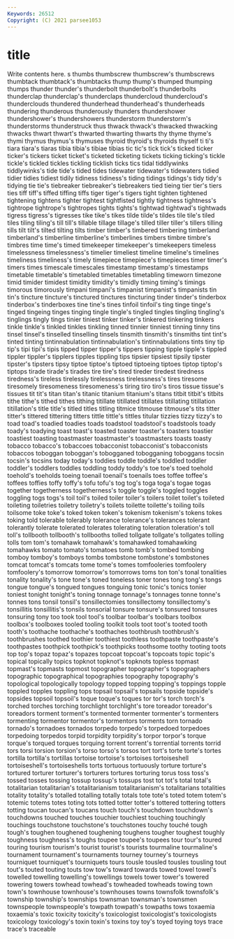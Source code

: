 ```yaml
---
Keywords: 26512
Copyright: (C) 2021 parsee1053
---
```


# title

Write contents here.
s thumbs
thumbscrew thumbscrew's thumbscrews thumbtack thumbtack's thumbtacks thump thump's thumped thumping
thumps thunder thunder's thunderbolt thunderbolt's thunderbolts thunderclap thunderclap's thunderclaps thundercloud
thundercloud's thunderclouds thundered thunderhead thunderhead's thunderheads thundering thunderous thunderously thunders
thundershower thundershower's thundershowers thunderstorm thunderstorm's thunderstorms thunderstruck thus thwack thwack's
thwacked thwacking thwacks thwart thwart's thwarted thwarting thwarts thy thyme
thyme's thymi thymus thymus's thymuses thyroid thyroid's thyroids thyself ti
ti's tiara tiara's tiaras tibia tibia's tibiae tibias tic tic's
tick tick's ticked ticker ticker's tickers ticket ticket's ticketed ticketing
tickets ticking ticking's tickle tickle's tickled tickles tickling ticklish ticks
tics tidal tiddlywinks tiddlywinks's tide tide's tided tides tidewater tidewater's
tidewaters tidied tidier tidies tidiest tidily tidiness tidiness's tiding tidings
tidings's tidy tidy's tidying tie tie's tiebreaker tiebreaker's tiebreakers tied
tieing tier tier's tiers ties tiff tiff's tiffed tiffing tiffs
tiger tiger's tigers tight tighten tightened tightening tightens tighter tightest
tightfisted tightly tightness tightness's tightrope tightrope's tightropes tights tights's tightwad
tightwad's tightwads tigress tigress's tigresses tike tike's tikes tilde tilde's
tildes tile tile's tiled tiles tiling tiling's till till's tillable
tillage tillage's tilled tiller tiller's tillers tilling tills tilt tilt's
tilted tilting tilts timber timber's timbered timbering timberland timberland's timberline
timberline's timberlines timbers timbre timbre's timbres time time's timed timekeeper
timekeeper's timekeepers timeless timelessness timelessness's timelier timeliest timeline timeline's timelines
timeliness timeliness's timely timepiece timepiece's timepieces timer timer's timers times
timescale timescales timestamp timestamp's timestamps timetable timetable's timetabled timetables timetabling
timeworn timezone timid timider timidest timidity timidity's timidly timing timing's
timings timorous timorously timpani timpani's timpanist timpanist's timpanists tin tin's
tincture tincture's tinctured tinctures tincturing tinder tinder's tinderbox tinderbox's tinderboxes
tine tine's tines tinfoil tinfoil's ting tinge tinge's tinged tingeing
tinges tinging tingle tingle's tingled tingles tingling tingling's tinglings tingly
tings tinier tiniest tinker tinker's tinkered tinkering tinkers tinkle tinkle's
tinkled tinkles tinkling tinned tinnier tinniest tinning tinny tins tinsel
tinsel's tinselled tinselling tinsels tinsmith tinsmith's tinsmiths tint tint's tinted
tinting tintinnabulation tintinnabulation's tintinnabulations tints tiny tip tip's tipi tipi's
tipis tipped tipper tipper's tippers tipping tipple tipple's tippled tippler
tippler's tipplers tipples tippling tips tipsier tipsiest tipsily tipster tipster's
tipsters tipsy tiptoe tiptoe's tiptoed tiptoeing tiptoes tiptop tiptop's tiptops
tirade tirade's tirades tire tire's tired tireder tiredest tiredness tiredness's
tireless tirelessly tirelessness tirelessness's tires tiresome tiresomely tiresomeness tiresomeness's tiring
tiro tiro's tiros tissue tissue's tissues tit tit's titan titan's
titanic titanium titanium's titans titbit titbit's titbits tithe tithe's tithed
tithes tithing titillate titillated titillates titillating titillation titillation's title title's
titled titles titling titmice titmouse titmouse's tits titter titter's tittered
tittering titters tittle tittle's tittles titular tizzies tizzy tizzy's to
toad toad's toadied toadies toads toadstool toadstool's toadstools toady toady's
toadying toast toast's toasted toaster toaster's toasters toastier toastiest toasting
toastmaster toastmaster's toastmasters toasts toasty tobacco tobacco's tobaccoes tobacconist tobacconist's
tobacconists tobaccos toboggan toboggan's tobogganed tobogganing toboggans tocsin tocsin's tocsins
today today's toddies toddle toddle's toddled toddler toddler's toddlers toddles
toddling toddy toddy's toe toe's toed toehold toehold's toeholds toeing
toenail toenail's toenails toes toffee toffee's toffees toffies toffy toffy's
tofu tofu's tog tog's toga toga's togae togas together togetherness
togetherness's toggle toggle's toggled toggles toggling togs togs's toil toil's
toiled toiler toiler's toilers toilet toilet's toileted toileting toiletries toiletry
toiletry's toilets toilette toilette's toiling toils toilsome toke toke's toked
token token's tokenism tokenism's tokens tokes toking told tolerable tolerably
tolerance tolerance's tolerances tolerant tolerantly tolerate tolerated tolerates tolerating toleration
toleration's toll toll's tollbooth tollbooth's tollbooths tolled tollgate tollgate's tollgates
tolling tolls tom tom's tomahawk tomahawk's tomahawked tomahawking tomahawks tomato
tomato's tomatoes tomb tomb's tombed tombing tomboy tomboy's tomboys tombs
tombstone tombstone's tombstones tomcat tomcat's tomcats tome tome's tomes tomfooleries
tomfoolery tomfoolery's tomorrow tomorrow's tomorrows toms ton ton's tonal tonalities
tonality tonality's tone tone's toned toneless toner tones tong tong's
tongs tongue tongue's tongued tongues tonguing tonic tonic's tonics tonier
toniest tonight tonight's toning tonnage tonnage's tonnages tonne tonne's tonnes
tons tonsil tonsil's tonsillectomies tonsillectomy tonsillectomy's tonsillitis tonsillitis's tonsils tonsorial
tonsure tonsure's tonsured tonsures tonsuring tony too took tool tool's
toolbar toolbar's toolbars toolbox toolbox's toolboxes tooled tooling toolkit tools
toot toot's tooted tooth tooth's toothache toothache's toothaches toothbrush toothbrush's
toothbrushes toothed toothier toothiest toothless toothpaste toothpaste's toothpastes toothpick toothpick's
toothpicks toothsome toothy tooting toots top top's topaz topaz's topazes
topcoat topcoat's topcoats topic topic's topical topically topics topknot topknot's
topknots topless topmast topmast's topmasts topmost topographer topographer's topographers topographic
topographical topographies topography topography's topological topologically topology topped topping topping's
toppings topple toppled topples toppling tops topsail topsail's topsails topside
topside's topsides topsoil topsoil's toque toque's toques tor tor's torch
torch's torched torches torching torchlight torchlight's tore toreador toreador's toreadors
torment torment's tormented tormenter tormenter's tormenters tormenting tormentor tormentor's tormentors
torments torn tornado tornado's tornadoes tornados torpedo torpedo's torpedoed torpedoes
torpedoing torpedos torpid torpidity torpidity's torpor torpor's torque torque's torqued
torques torquing torrent torrent's torrential torrents torrid tors torsi torsion
torsion's torso torso's torsos tort tort's torte torte's tortes tortilla
tortilla's tortillas tortoise tortoise's tortoises tortoiseshell tortoiseshell's tortoiseshells torts tortuous
tortuously torture torture's tortured torturer torturer's torturers tortures torturing torus
toss toss's tossed tosses tossing tossup tossup's tossups tost tot
tot's total total's totalitarian totalitarian's totalitarianism totalitarianism's totalitarians totalities totality
totality's totalled totalling totally totals tote tote's toted totem totem's
totemic totems totes toting tots totted totter totter's tottered tottering
totters totting toucan toucan's toucans touch touch's touchdown touchdown's touchdowns
touched touches touchier touchiest touching touchingly touchings touchstone touchstone's touchstones
touchy touché tough tough's toughen toughened toughening toughens tougher toughest
toughly toughness toughness's toughs toupee toupee's toupees tour tour's toured
touring tourism tourism's tourist tourist's tourists tourmaline tourmaline's tournament tournament's
tournaments tourney tourney's tourneys tourniquet tourniquet's tourniquets tours tousle tousled
tousles tousling tout tout's touted touting touts tow tow's toward
towards towed towel towel's towelled towelling towelling's towellings towels tower
tower's towered towering towers towhead towhead's towheaded towheads towing town
town's townhouse townhouse's townhouses towns townsfolk townsfolk's township township's townships
townsman townsman's townsmen townspeople townspeople's towpath towpath's towpaths tows toxaemia
toxaemia's toxic toxicity toxicity's toxicologist toxicologist's toxicologists toxicology toxicology's toxin
toxin's toxins toy toy's toyed toying toys trace trace's traceable
